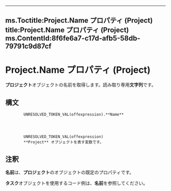 

---
ms.Toctitle:Project.Name プロパティ (Project)
title:Project.Name プロパティ (Project)
ms.ContentId:8f6fe6a7-c17d-afb5-58db-79791c9d87cf
---
# Project.Name プロパティ (Project)




**プロジェクト**オブジェクトの名前を取得します。読み取り専用**文字列**です。

## 構文

            UNRESOLVED_TOKEN_VAL(offexpression).**Name**




            UNRESOLVED_TOKEN_VAL(offexpression)
            **Project** オブジェクトを表す変数です。



## 注釈
**名前**は、**プロジェクト**のオブジェクトの既定のプロパティです。



**タスク**オブジェクトを使用するコード例は、**名前**を参照してください。




